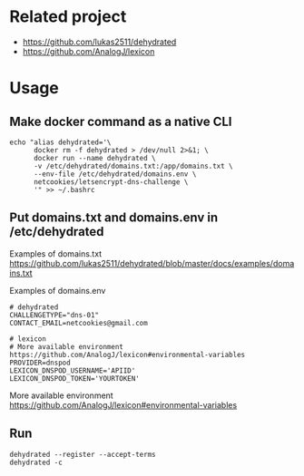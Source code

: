 # Related project

* https://github.com/lukas2511/dehydrated
* https://github.com/AnalogJ/lexicon

# Usage

## Make docker command as a native CLI

```
echo "alias dehydrated='\
      docker rm -f dehydrated > /dev/null 2>&1; \
      docker run --name dehydrated \
      -v /etc/dehydrated/domains.txt:/app/domains.txt \
      --env-file /etc/dehydrated/domains.env \
      netcookies/letsencrypt-dns-challenge \
      '" >> ~/.bashrc
```

## Put domains.txt and domains.env in /etc/dehydrated

Examples of domains.txt https://github.com/lukas2511/dehydrated/blob/master/docs/examples/domains.txt

Examples of domains.env 

```
# dehydrated
CHALLENGETYPE="dns-01"
CONTACT_EMAIL=netcookies@gmail.com

# lexicon
# More available environment https://github.com/AnalogJ/lexicon#environmental-variables
PROVIDER=dnspod
LEXICON_DNSPOD_USERNAME='APIID'
LEXICON_DNSPOD_TOKEN='YOURTOKEN'
```

More available environment https://github.com/AnalogJ/lexicon#environmental-variables


## Run 

```
dehydrated --register --accept-terms
dehydrated -c
```
